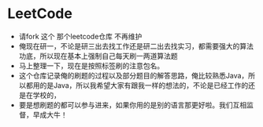 # LeetCode
* 请fork 这个  那个leetcode仓库 不再维护
* 俺现在研一，不论是研三出去找工作还是研二出去找实习，都需要强大的算法功底，所以现在基本上强制自己每天刷一两道算法题
* 马上整理一下，现在是按照标签刷的注意包名。
* 这个仓库记录俺的刷题的过程以及部分题目的解答思路，俺比较熟悉Java，所以都用的是Java，所以我希望大家有跟我一样的想法的，不论是已经工作的还是在学校的，
* 要是想刷题的都可以参与进来，如果你用的是别的语言那更好啦。我们互相监督，早成大牛！
